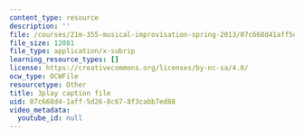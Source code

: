 ```yaml
---
content_type: resource
description: ''
file: /courses/21m-355-musical-improvisation-spring-2013/07c668d41aff5d268c678f3cabb7ed88_ho1kCjRCjg8.vtt
file_size: 12081
file_type: application/x-subrip
learning_resource_types: []
license: https://creativecommons.org/licenses/by-nc-sa/4.0/
ocw_type: OCWFile
resourcetype: Other
title: 3play caption file
uid: 07c668d4-1aff-5d26-8c67-8f3cabb7ed88
video_metadata:
  youtube_id: null
---
```

